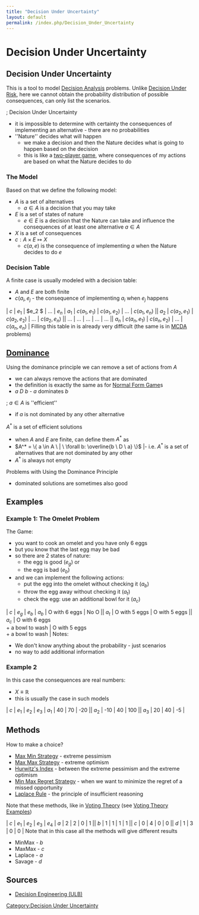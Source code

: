```yaml
---
title: "Decision Under Uncertainty"
layout: default
permalink: /index.php/Decision_Under_Uncertainty
---
```


# Decision Under Uncertainty

## Decision Under Uncertainty
This is a tool to model [Decision Analysis](Decision_Analysis) problems. Unlike [Decision Under Risk](Decision_Under_Risk), here we cannot obtain the probability distribution of possible consequences, can only list the scenarios. 


; Decision Under Uncertainty
- it is impossible to determine with certainty the consequences of implementing an alternative - there are no probabilities 
- ''Nature'' decides what will happen 
  - we make a decision and then the Nature decides what is going to happen based on the decision
  - this is like a [two-player game](Game_Theory), where consequences of my actions are based on what the Nature decides to do 



### The Model
Based on that we define the following model:
- $A$ is a set of alternatives
  - $a \in A$ is a decision that you may take
- $E$ is a set of states of nature 
  - $e \in E$ is a decision that the Nature can take and influence the consequences of at least one alternative $a \in A$
- $X$ is a set of consequences
- $c: A \times E \mapsto X$
  - $c(a, e)$ is the consequence of implementing $a$ when the Nature decides to do $e$


### Decision Table
A finite case is usually modeled with a decision table:
- $A$ and $E$ are both finite
- $c(a_i, e_j$ - the consequence of implementing $a_i$ when $e_j$ happens

|   $c$  |  $e_1$  |  $e_2 $  |  $...$  |  $e_n$   |   $a_1$   |  $c(a_1, e_1)$  |  $c(a_1, e_2)$  |  $...$  |  $c(a_1, e_n)$ ||   $a_2$   |  $c(a_2, e_1)$  |  $c(a_2, e_2)$  |  $...$  |  $c(a_2, e_n)$ ||   $...$   |  $...$  |  $...$  |  ...  |  $...$ ||   $a_n$   |  $c(a_n, e_1)$  |  $c(a_n, e_2)$  |  $...$  |  $c(a_n, e_n)$ |
Filling this table in is already very difficult (the same is in [MCDA](MCDA) problems)


## [Dominance](Dominance)
Using the dominance principle we can remove a set of actions from $A$
- we can always remove the actions that are dominated 
- the definition is exactly the same as for [Normal Form Game](Normal_Form_Game)s 
- $a \ D \ b$ - $a$ dominates $b$

; $a \in A$ is ''efficient''
- if $a$ is not dominated by any other alternative

$A^*$ is a set of efficient solutions
- when $A$ and $E$ are finite, can define them $A^*$ as 
- $A^* = \{ a \in A \ |  \ \forall  b: \overline{b \ D \ a} \}$ |- i.e. $A^*$ is a set of alternatives that are not dominated by any other 
- $A^*$ is always not empty


Problems with Using the Dominance Principle 
- dominated solutions are sometimes also good


## Examples
### Example 1: The Omelet Problem
The Game:
- you want to cook an omelet and you have only 6 eggs 
- but you know that the last egg may be bad 
- so there are 2 states of nature: 
  - the egg is good ($e_g$) or 
  - the egg is bad ($e_b$)
- and we can implement the following actions: 
  - put the egg into the omelet without checking it ($a_b$)
  - throw the egg away without checking it ($a_t$)
  - check the egg: use an additional bowl for it ($a_c$)

|   $c$  |  $e_g$  |  $e_b$  |   $a_b$   |  O with 6 eggs  |  No O ||   $a_t$   |  O with 5 eggs  |  O with 5 eggs ||   $a_c$   |  O with 6 eggs <br> + a bowl to wash  |  O with 5 eggs <br> + a bowl to wash |
Notes:
- We don't know anything about the probability - just scenarios 
- no way to add additional information


### Example 2
In this case the consequences are real numbers: 
- $X \equiv \mathbb{R}$
- this is usually the case in such models

|   $c$  |  $e_1$  |  $e_2$  |  $e_3$   |   $a_1$   |  40  |  70  |  -20 ||   $a_2$   |  -10  |  40  |  100 ||   $a_3$   |  20  |  40  |  -5 |

## Methods
How to make a choice?
- [Max Min Strategy](Max_Min_Strategy) - extreme pessimism 
- [Max Max Strategy](Max_Max_Strategy) - extreme optimism
- [Hurwitz's Index](Hurwitz's_Index) - between the extreme pessimism and the extreme optimism
- [Min Max Regret Strategy](Min_Max_Regret_Strategy) - when we want to minimize the regret of a missed opportunity
- [Laplace Rule](Laplace_Rule) - the principle of insufficient reasoning


Note that these methods, like in [Voting Theory](Voting_Theory) (see [Voting Theory Examples](Voting_Theory_Examples))

|   $c$  |  $e_1$  |  $e_2$  |  $e_3$  |  $e_4$   |   $a$   |  2  |  2  |  0  |  1 ||   $b$   |  1  |  1  |  1  |  1 ||   $c$   |  0  |  4  |  0  |  0 ||   $d$   |  1  |  3  |  0  |  0 |
Note that in this case all the methods will give different results 
- MinMax - $b$
- MaxMax - $c$
- Laplace - $a$ 
- Savage - $d$


## Sources
- [Decision Engineering (ULB)](Decision_Engineering_(ULB))

[Category:Decision Under Uncertainty](Category_Decision_Under_Uncertainty)